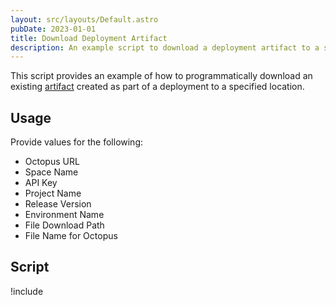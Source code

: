 ```yaml
---
layout: src/layouts/Default.astro
pubDate: 2023-01-01
title: Download Deployment Artifact 
description: An example script to download a deployment artifact to a specified location.
---
```


This script provides an example of how to programmatically download an existing [artifact](/docs/projects/deployment-process/artifacts.md) created as part of a deployment to a specified location.

## Usage

Provide values for the following:

- Octopus URL
- Space Name
- API Key
- Project Name
- Release Version
- Environment Name
- File Download Path
- File Name for Octopus

## Script

!include <download-artifact-from-deployment-scripts>
